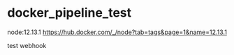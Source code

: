 # docker_pipeline_test

node:12.13.1
https://hub.docker.com/_/node?tab=tags&page=1&name=12.13.1

test webhook



